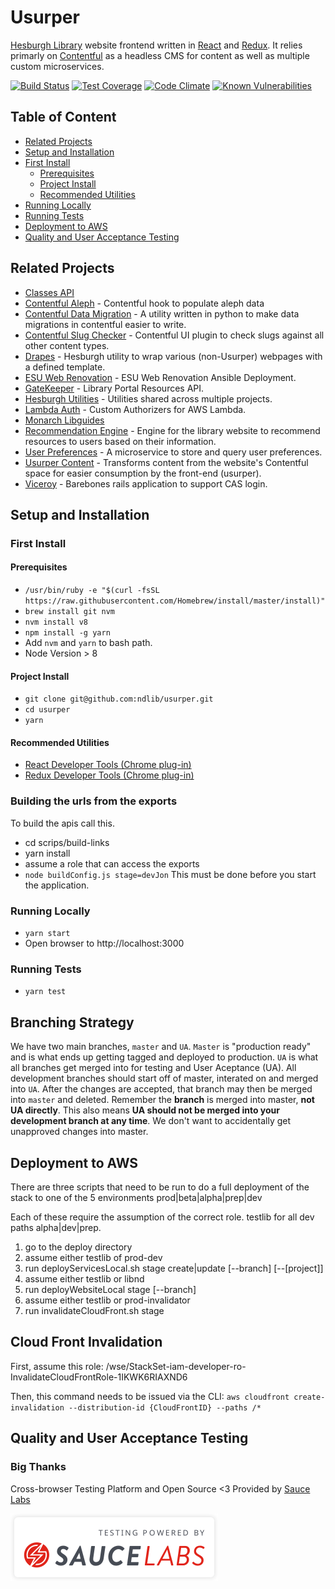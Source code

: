 # Usurper
[Hesburgh Library](https://library.nd.edu) website frontend written in [React](https://reactjs.org/) and [Redux](https://redux.js.org). It relies primarly on [Contentful](https://www.contentful.com/) as a headless CMS for content as well as multiple custom microservices.

[![Build Status](https://travis-ci.org/ndlib/usurper.svg?branch=master)](https://travis-ci.org/ndlib/usurper)
[![Test Coverage](https://api.codeclimate.com/v1/badges/5548f01befa9e0e610fb/test_coverage)](https://codeclimate.com/github/ndlib/usurper/test_coverage)
[![Code Climate](https://api.codeclimate.com/v1/badges/5548f01befa9e0e610fb/maintainability)](https://codeclimate.com/github/ndlib/usurper)
[![Known Vulnerabilities](https://snyk.io/test/github/ndlib/usurper/badge.svg)](https://snyk.io/test/github/ndlib/usurper)

## Table of Content

 * [Related Projects](#related-projects)
 * [Setup and Installation](#setup-and-installation)
  * [First Install](#first-install)
    * [Prerequisites](#prerequisites)
    * [Project Install](#project-install)
    * [Recommended Utilities](#recommended-utilities)
  * [Running Locally](#running-locally)
  * [Running Tests](#running-tests)
 * [Deployment to AWS](#deployment-to-aws)
 * [Quality and User Acceptance Testing](#quality-and-user-acceptance-testing)


## Related Projects

* [Classes API](https://github.com/ndlib/classes_api)
* [Contentful Aleph](https://github.com/ndlib/contentful_aleph) - Contentful hook to populate aleph data
* [Contentful Data Migration](https://github.com/ndlib/contentful-data-migration) - A utility written in python to make data migrations in contentful easier to write.
* [Contentful Slug Checker](https://github.com/ndlib/contentfulSlugChecker) - Contentful UI plugin to check slugs against all other content types.
* [Drapes](https://github.com/ndlib/drapes) - Hesburgh utility to wrap various (non-Usurper) webpages with a defined template.
* [ESU Web Renovation](https://github.com/ndlib/esu-webrenovation) - ESU Web Renovation Ansible Deployment.
* [GateKeeper](https://github.com/ndlib/gatekeeper) - Library Portal Resources API.
* [Hesburgh Utilities](https://github.com/ndlib/hesburgh_utilities) - Utilities shared across multiple projects.
* [Lambda Auth](https://github.com/ndlib/lambda_auth) - Custom Authorizers for AWS Lambda.
* [Monarch Libguides](https://github.com/ndlib/monarch_libguides)
* [Recommendation Engine](https://github.com/ndlib/recommendation_engine) - Engine for the library website to recommend resources to users based on their information.
* [User Preferences](https://github.com/ndlib/user_preferences) - A microservice to store and query user preferences.
* [Usurper Content](https://github.com/ndlib/usurper_content) - Transforms content from the website's Contentful space for easier consumption by the front-end (usurper).
* [Viceroy](https://github.com/ndlib/viceroy) - Barebones rails application to support CAS login.

## Setup and Installation

### First Install

#### Prerequisites
  * `/usr/bin/ruby -e "$(curl -fsSL https://raw.githubusercontent.com/Homebrew/install/master/install)"`
  * `brew install git nvm`
  * `nvm install v8`
  * `npm install -g yarn`
  *  Add `nvm` and `yarn` to bash path.
  *  Node Version > 8

#### Project Install
  * `git clone git@github.com:ndlib/usurper.git`
  * `cd usurper`
  * `yarn`

#### Recommended Utilities
  * [React Developer Tools (Chrome plug-in)](https://chrome.google.com/webstore/detail/react-developer-tools/fmkadmapgofadopljbjfkapdkoienihi?hl=en)
  * [Redux Developer Tools (Chrome plug-in)](https://chrome.google.com/webstore/detail/redux-devtools/lmhkpmbekcpmknklioeibfkpmmfibljd?hl=en)

### Building the urls from the exports
  To build the apis call this.
  * cd scrips/build-links
  * yarn install
  * assume a role that can access the exports
  * `node buildConfig.js stage=devJon`
  This must be done before you start the application.

### Running Locally
* `yarn start`
* Open browser to http://localhost:3000

### Running Tests

* `yarn test`

## Branching Strategy
We have two main branches, `master` and `UA`. `Master` is "production ready" and is what ends up getting tagged and deployed to production. `UA` is what all branches get merged into for testing and User Aceptance (UA). All development branches should start off of master, interated on and merged into `UA`. After the changes are accepted, that branch may then be merged into `master` and deleted. Remember the **branch** is merged into master, **not UA directly**. This also means **UA should not be merged into your development branch at any time**. We don't want to accidentally get unapproved changes into master.

## Deployment to AWS
 There are three scripts that need to be run to do a full deployment of the stack to one of the 5 environments
 prod|beta|alpha|prep|dev

 Each of these require the assumption of the correct role.  testlib for all dev paths alpha|dev|prep.  

 1. go to the deploy directory
 2. assume either testlib of prod-dev
 3. run deployServicesLocal.sh stage create|update [--branch]  [--[project]]
 4. assume either testlib or libnd
 5. run deployWebsiteLocal stage [--branch]
 6. assume either testlib or prod-invalidator
 7. run invalidateCloudFront.sh stage


## Cloud Front Invalidation
First, assume this role: /wse/StackSet-iam-developer-ro-InvalidateCloudFrontRole-1IKWK6RIAXND6

Then, this command needs to be issued via the CLI:
`aws cloudfront create-invalidation --distribution-id {CloudFrontID} --paths /*`

## Quality and User Acceptance Testing

### Big Thanks

Cross-browser Testing Platform and Open Source <3 Provided by [Sauce Labs][homepage]

[![](src/static/images/SauceLabs.svg)][homepage]

[homepage]: https://saucelabs.com
